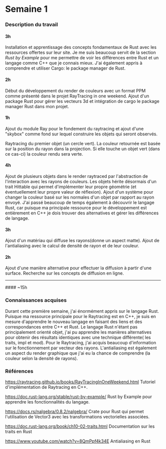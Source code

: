 # Semaine 1

### Description du travail

#### 3h
Installation et apprentissage des concepts fondamentaux de Rust avec les ressources offertes sur leur site. Je me suis beaucoup servit de la section *Rust by Example* pour me permettre de voir les différences entre Rust et un langage comme C++ que je connais mieux. J'ai également appris à comprendre et utiliser Cargo: le package manager de Rust.

#### 2h
Début du développement du render de couleurs avec un format PPM comme présenté dans le projet RayTracing in one weekend. Ajout d'un package Rust pour gérer les vecteurs 3d et intégration de cargo le package manager Rust dans mon projet.

#### 1h
Ajout du module Ray pour le fondement du raytracing et ajout d'une "skybox" comme fond sur lequel construire les objets qui seront observés.

Raytracing du premier objet (un cercle vert). La couleur retournée est basée sur la position du rayon dans la projection. Si elle touche un objet vert (dans ce cas-ci) la couleur rendu sera verte.

#### 4h
Ajout de plusieurs objets dans le render raytraced par l'abstraction de l'interaction avec les rayons de couleurs. Les objets hérite désormais d'un trait Hittable qui permet d'implémenter leur propre géométrie (et éventuellement leur propre valeur de réflexion). Ajout d'un système pour changer la couleur basé sur les normales d'un objet par rapport au rayon envoyé. J'ai passé beaucoup de temps également à découvrir le langage Rust, car puisque ma principale ressource pour le développement est entièrement en C++ je dois trouver des alternatives et gérer les différences de langage.

#### 3h
Ajout d'un matériau qui diffuse les rayons(donne un aspect matte). Ajout de l'antialiasing avec le calcul de densité de rayon et de leur couleur.


#### 2h
Ajout d'une manière alternative pour effectuer la diffusion à partir d'une surface. Recherche sur les concepts de diffusion en ligne.

<hr/>
#### ~15h

### Connaissances acquises
Durant cette première semaine, j'ai énormément appris sur le langage Rust. Puisque ma ressource principale pour le Raytracing est en C++, je suis en mesure d'apprendre le nouveau langage en faisant des liens et des correspondances entre C++ et Rust. Le langage Rust n'étant pas principalement orienté objet, j'ai pu apprendre les manières alternatives pour obtenir des résultats identiques avec une technique différente( les traits, impl et mod). Pour le Raytracing, j'ai acquis beaucoup d'information sur le fonctionnement par vecteur des rayons. L'antialiasing est également un aspect du render graphique que j'ai eu la chance de comprendre (la couleur selon la densité de rayons). 

### Références

https://raytracing.github.io/books/RayTracingInOneWeekend.html Tutoriel d'implémentation de Raytracing en C++.

https://doc.rust-lang.org/stable/rust-by-example/ Rust by Example pour apprendre les fonctionnalités du langage.

https://docs.rs/nalgebra/0.8.2/nalgebra/ Crate pour Rust qui permet l'utilisation de Vector3 avec les transformations vectorielles associées.

https://doc.rust-lang.org/book/ch10-02-traits.html Documentation sur les traits en Rust

https://www.youtube.com/watch?v=8QmPpf4k34E Antialiasing en Rust